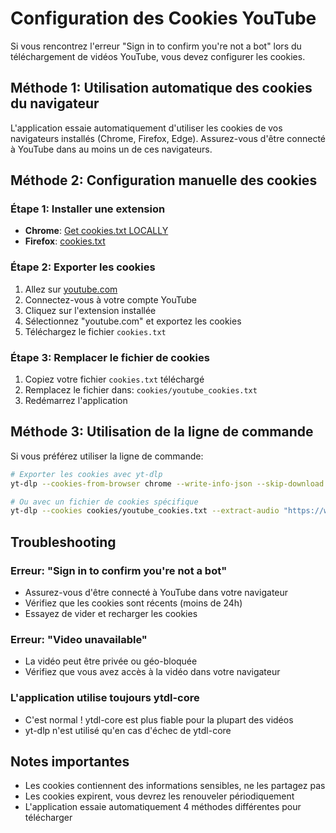 # Configuration des Cookies YouTube

Si vous rencontrez l'erreur "Sign in to confirm you're not a bot" lors du téléchargement de vidéos YouTube, vous devez configurer les cookies.

## Méthode 1: Utilisation automatique des cookies du navigateur

L'application essaie automatiquement d'utiliser les cookies de vos navigateurs installés (Chrome, Firefox, Edge). Assurez-vous d'être connecté à YouTube dans au moins un de ces navigateurs.

## Méthode 2: Configuration manuelle des cookies

### Étape 1: Installer une extension
- **Chrome**: [Get cookies.txt LOCALLY](https://chrome.google.com/webstore/detail/get-cookiestxt-locally/cclelndahbckbenkjhflpdbgdldlbecc)
- **Firefox**: [cookies.txt](https://addons.mozilla.org/en-US/firefox/addon/cookies-txt/)

### Étape 2: Exporter les cookies
1. Allez sur [youtube.com](https://youtube.com)
2. Connectez-vous à votre compte YouTube
3. Cliquez sur l'extension installée
4. Sélectionnez "youtube.com" et exportez les cookies
5. Téléchargez le fichier `cookies.txt`

### Étape 3: Remplacer le fichier de cookies
1. Copiez votre fichier `cookies.txt` téléchargé
2. Remplacez le fichier dans: `cookies/youtube_cookies.txt`
3. Redémarrez l'application

## Méthode 3: Utilisation de la ligne de commande

Si vous préférez utiliser la ligne de commande:

```bash
# Exporter les cookies avec yt-dlp
yt-dlp --cookies-from-browser chrome --write-info-json --skip-download "https://www.youtube.com/watch?v=EXAMPLE"

# Ou avec un fichier de cookies spécifique
yt-dlp --cookies cookies/youtube_cookies.txt --extract-audio "https://www.youtube.com/watch?v=EXAMPLE"
```

## Troubleshooting

### Erreur: "Sign in to confirm you're not a bot"
- Assurez-vous d'être connecté à YouTube dans votre navigateur
- Vérifiez que les cookies sont récents (moins de 24h)
- Essayez de vider et recharger les cookies

### Erreur: "Video unavailable"
- La vidéo peut être privée ou géo-bloquée
- Vérifiez que vous avez accès à la vidéo dans votre navigateur

### L'application utilise toujours ytdl-core
- C'est normal ! ytdl-core est plus fiable pour la plupart des vidéos
- yt-dlp n'est utilisé qu'en cas d'échec de ytdl-core

## Notes importantes

- Les cookies contiennent des informations sensibles, ne les partagez pas
- Les cookies expirent, vous devrez les renouveler périodiquement
- L'application essaie automatiquement 4 méthodes différentes pour télécharger